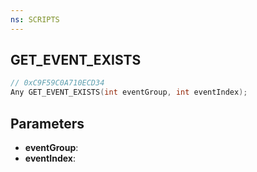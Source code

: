 ```yaml
---
ns: SCRIPTS
---
```

## GET_EVENT_EXISTS

```c
// 0xC9F59C0A710ECD34
Any GET_EVENT_EXISTS(int eventGroup, int eventIndex);
```

## Parameters
* **eventGroup**:
* **eventIndex**:
